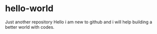 # hello-world
Just another repository
Hello i am new to github and i will help building a better world with codes.
